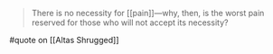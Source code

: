 > There is no necessity for [[pain]]—why, then, is the worst pain reserved for those who will not accept its necessity?

#quote on [[Altas Shrugged]]
